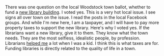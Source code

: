 There was one question on the local Woodstock town ballot, whether to fund a <a href="https://www.woodstock.org/planning/">new library building</a>. I voted yes. This is a very hot local issue. I see signs all over town on the issue. I read the posts in the local Facebook groups. And while I'm new here, I am a taxpayer, and I will have to pay more property taxes to support the new library.  Here's why I voted yes. If the librarians want a new library, give it to them. They know what the town needs. They are the most selfless, idealistic people, by profession. Librarians <a href="http://scripting.com/2018/07/23/125635.html#a125814">helped me</a> a lot when I was a kid. I think this is what taxes are for. Funding libraries is directly related to the quality of life in a town. 
